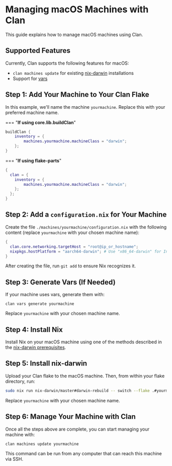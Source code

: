 # Managing macOS Machines with Clan

This guide explains how to manage macOS machines using Clan.

## Supported Features

Currently, Clan supports the following features for macOS:

- `clan machines update` for existing [nix-darwin](https://github.com/nix-darwin/nix-darwin) installations
- Support for [vars](../guides/vars-backend.md)

## Step 1: Add Your Machine to Your Clan Flake

In this example, we'll name the machine `yourmachine`. Replace this with your preferred machine name.

=== "**If using core.lib.buildClan**"

```nix
buildClan {
    inventory = {
        machines.yourmachine.machineClass = "darwin";
    };
}
```

=== "**If using flake-parts**"

```nix
{
  clan = {
    inventory = {
        machines.yourmachine.machineClass = "darwin";
    };
  };
}
```

## Step 2: Add a `configuration.nix` for Your Machine

Create the file `./machines/yourmachine/configuration.nix` with the following content (replace `yourmachine` with your chosen machine name):

```nix
{
  clan.core.networking.targetHost = "root@ip_or_hostname";
  nixpkgs.hostPlatform = "aarch64-darwin"; # Use "x86_64-darwin" for Intel-based Macs
}
```

After creating the file, run `git add` to ensure Nix recognizes it.

## Step 3: Generate Vars (If Needed)

If your machine uses vars, generate them with:

```
clan vars generate yourmachine
```

Replace `yourmachine` with your chosen machine name.

## Step 4: Install Nix

Install Nix on your macOS machine using one of the methods described in the [nix-darwin prerequisites](https://github.com/nix-darwin/nix-darwin?tab=readme-ov-file#prerequisites).


## Step 5: Install nix-darwin

Upload your Clan flake to the macOS machine. Then, from within your flake directory, run:

```sh
sudo nix run nix-darwin/master#darwin-rebuild -- switch --flake .#yourmachine
```

Replace `yourmachine` with your chosen machine name.

## Step 6: Manage Your Machine with Clan

Once all the steps above are complete, you can start managing your machine with:

```
clan machines update yourmachine
```

This command can be run from any computer that can reach this machine via SSH.
